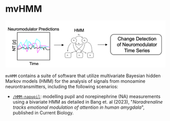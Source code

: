 # mvHMM


<p align="center">
<img src="https://github.com/Beniamino92/mvHMM/blob/main/figures/neuro_intro.png" width="600" heigth="170"/> 
</p>

`mvHMM` contains a suite of software that utilize multivariate Bayesian hidden Markov models (HMM) for the analysis of signals from monoamine neurontransmitters, including the following scenarios:

* [`/HMM-napupil`](https://github.com/Beniamino92/mvHMM/tree/main/HMM-napupil):  modelling pupil and norepinephrine (NA) measurements using a bivariate HMM as detailed in Bang et. al (2023), "_Noradrenaline tracks emotional modulation of attention in human amygdala_", published in Current Biology.



